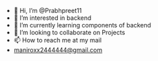 - 👋 Hi, I’m @Prabhpreet11
- 👀 I’m interested in backend
- 🌱 I’m currently learning components of backend
- 💞️ I’m looking to collaborate on Projects
- 📫 How to reach me at my mail
- maniroxx2444444@gmail.com
<!---
Prabhpreet11/Prabhpreet11 is a ✨ special ✨ repository because its `README.md` (this file) appears on your GitHub profile.
You can click the Preview link to take a look at your changes.
--->
